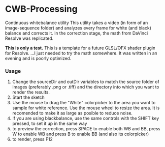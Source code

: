 # CWB-Processing
Continuous whitebalance utility
This utility takes a video (in form of an image-sequence folder) and analyzes every frame for white (and black) balance and corrects it.
In the correction stage, the math from DaVinci Resolve was replicated.

**This is only a test.** This is a template for a future GLSL/OFX shader plugin for Resolve. ...I just needed to try the math somewhere. It was written in an evening and is poorly optimized.

### Usage
1) Change the sourceDir and outDir variables to match the source folder of images (preferably .png or .tiff) and the directory into which you want to render the results.
2) Start the sketch
3) Use the mouse to drag the "White" colorpicker to the area you want to sample for white reference. Use the mouse wheel to resize the area. It is recomended to make it as large as posible to reduce noise.
4) If you are using blackbalance, use the same controls with the SHIFT key pressed, to set it up in the same way
5) to preview the correction, press SPACE to enable both WB and BB, press W to enable WB and press B to enable BB (and also its colorpicker)
6) to render, press F12
